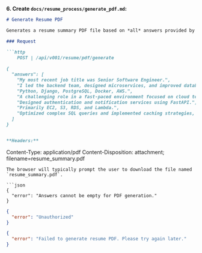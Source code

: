 
**6. Create `docs/resume_process/generate_pdf.md`:**

```markdown
# Generate Resume PDF

Generates a resume summary PDF file based on *all* answers provided by the user across all stages. This endpoint internally generates the skills list and then creates the PDF.

### Request

```http
    POST | /api/v001/resume/pdf/generate
    
{
  "answers": [
    "My most recent job title was Senior Software Engineer.",
    "I led the backend team, designed microservices, and improved database performance.",
    "Python, Django, PostgreSQL, Docker, AWS.",
    "A challenging role in a fast-paced environment focused on cloud technologies.",
    "Designed authentication and notification services using FastAPI.",
    "Primarily EC2, S3, RDS, and Lambda.",
    "Optimized complex SQL queries and implemented caching strategies, reducing query time by 40%."
  ]
}


**Headers:**
```
Content-Type: application/pdf
Content-Disposition: attachment; filename=resume_summary.pdf
```
The browser will typically prompt the user to download the file named `resume_summary.pdf`.

```json
{
  "error": "Answers cannot be empty for PDF generation."
}
```
```json
{
  "error": "Unauthorized"
}
```
```json
{
  "error": "Failed to generate resume PDF. Please try again later."
}
```
